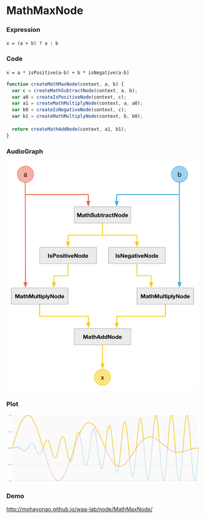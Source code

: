 # MathMaxNode

### Expression

`x = (a > b) ? a : b`

### Code

`x = a * isPositive(a-b) + b * isNegative(a-b)`

```js
function createMathMaxNode(context, a, b) {
  var c = createMathSubtractNode(context, a, b);
  var a0 = createIsPositiveNode(context, c);
  var a1 = createMathMultiplyNode(context, a, a0);
  var b0 = createIsNegativeNode(context, c);
  var b1 = createMathMultiplyNode(context, b, b0);

  return createMathAddNode(context, a1, b1);
}
```

### AudioGraph

![](MathMaxNode.png)

### Plot

![](MathMaxNodePlot.png)

### Demo

http://mohayonao.github.io/waa-lab/node/MathMaxNode/
